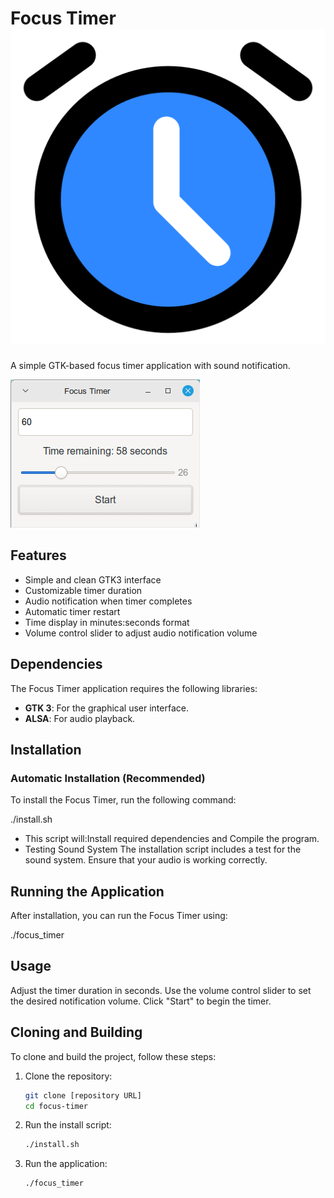 # Focus Timer ![Logo](./assets/icons/focus_timer.png)

A simple GTK-based focus timer application with sound notification.

![Screenshot](./assets/images/Screenshot_2025-01-19_11-05-17.png)

## Features
- Simple and clean GTK3 interface
- Customizable timer duration
- Audio notification when timer completes
- Automatic timer restart
- Time display in minutes:seconds format
- Volume control slider to adjust audio notification volume

## Dependencies

The Focus Timer application requires the following libraries:

- **GTK 3**: For the graphical user interface.
- **ALSA**: For audio playback.

## Installation

### Automatic Installation (Recommended)
To install the Focus Timer, run the following command:

./install.sh

- This script will:Install required dependencies and Compile the program.
- Testing Sound System
  The installation script includes a test for the sound system. Ensure that your audio is working correctly.

## Running the Application 
After installation, you can run the Focus Timer using:

./focus_timer

## Usage
Adjust the timer duration in seconds.
Use the volume control slider to set the desired notification volume.
Click "Start" to begin the timer.

## Cloning and Building

To clone and build the project, follow these steps:

1.  Clone the repository:
    ```bash
    git clone [repository URL]
    cd focus-timer
    ```
2.  Run the install script:
    ```bash
    ./install.sh
    ```
3.  Run the application:
    ```bash
    ./focus_timer
    ```

